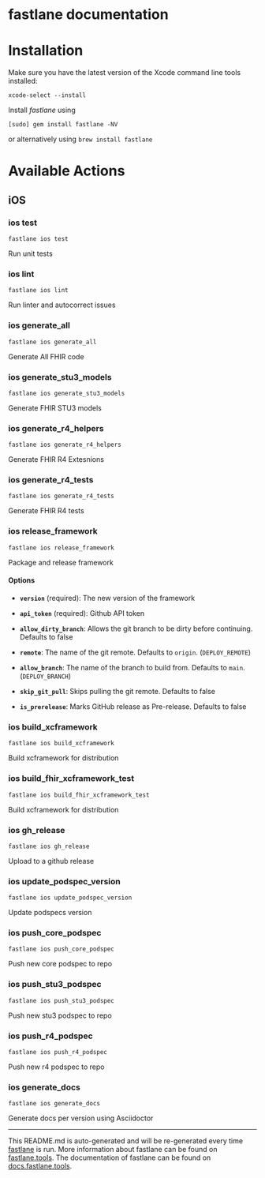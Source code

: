 fastlane documentation
================
# Installation

Make sure you have the latest version of the Xcode command line tools installed:

```
xcode-select --install
```

Install _fastlane_ using
```
[sudo] gem install fastlane -NV
```
or alternatively using `brew install fastlane`

# Available Actions
## iOS
### ios test
```
fastlane ios test
```
Run unit tests
### ios lint
```
fastlane ios lint
```
Run linter and autocorrect issues
### ios generate_all
```
fastlane ios generate_all
```
Generate All FHIR code
### ios generate_stu3_models
```
fastlane ios generate_stu3_models
```
Generate FHIR STU3 models
### ios generate_r4_helpers
```
fastlane ios generate_r4_helpers
```
Generate FHIR R4 Extesnions
### ios generate_r4_tests
```
fastlane ios generate_r4_tests
```
Generate FHIR R4 tests
### ios release_framework
```
fastlane ios release_framework
```
Package and release framework

#### Options

 * **`version`** (required): The new version of the framework

 * **`api_token`** (required): Github API token

 * **`allow_dirty_branch`**: Allows the git branch to be dirty before continuing. Defaults to false

 * **`remote`**: The name of the git remote. Defaults to `origin`. (`DEPLOY_REMOTE`)

 * **`allow_branch`**: The name of the branch to build from. Defaults to `main`. (`DEPLOY_BRANCH`)

 * **`skip_git_pull`**: Skips pulling the git remote. Defaults to false

 * **`is_prerelease`**: Marks GitHub release as Pre-release. Defaults to false
### ios build_xcframework
```
fastlane ios build_xcframework
```
Build xcframework for distribution
### ios build_fhir_xcframework_test
```
fastlane ios build_fhir_xcframework_test
```
Build xcframework for distribution
### ios gh_release
```
fastlane ios gh_release
```
Upload to a github release
### ios update_podspec_version
```
fastlane ios update_podspec_version
```
Update podspecs version
### ios push_core_podspec
```
fastlane ios push_core_podspec
```
Push new core podspec to repo
### ios push_stu3_podspec
```
fastlane ios push_stu3_podspec
```
Push new stu3 podspec to repo
### ios push_r4_podspec
```
fastlane ios push_r4_podspec
```
Push new r4 podspec to repo
### ios generate_docs
```
fastlane ios generate_docs
```
Generate docs per version using Asciidoctor

----

This README.md is auto-generated and will be re-generated every time [fastlane](https://fastlane.tools) is run.
More information about fastlane can be found on [fastlane.tools](https://fastlane.tools).
The documentation of fastlane can be found on [docs.fastlane.tools](https://docs.fastlane.tools).
